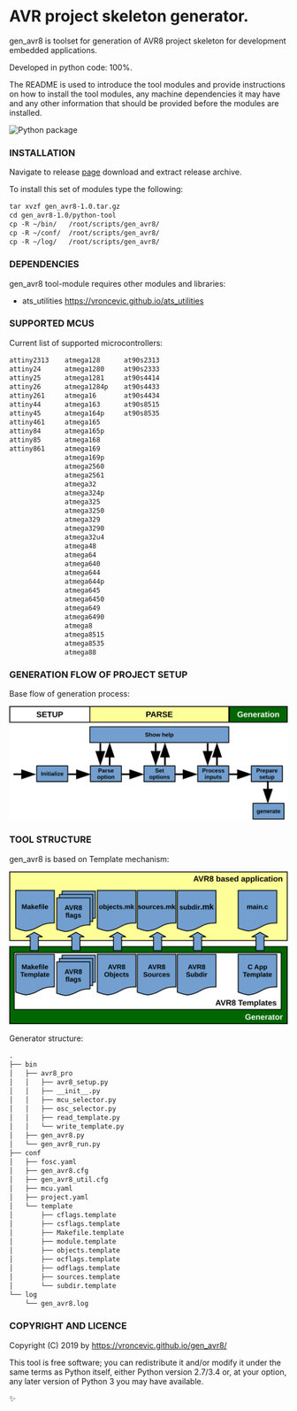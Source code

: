 # AVR project skeleton generator.

gen_avr8 is toolset for generation of AVR8 project skeleton for
development embedded applications.

Developed in python code: 100%.

The README is used to introduce the tool modules and provide instructions on
how to install the tool modules, any machine dependencies it may have and any
other information that should be provided before the modules are installed.

![Python package](https://github.com/vroncevic/gen_avr8/workflows/Python%20package/badge.svg)

### INSTALLATION
Navigate to release [page](https://github.com/vroncevic/gen_avr8/releases/tag/v1.0) download and extract release archive.

To install this set of modules type the following:

```
tar xvzf gen_avr8-1.0.tar.gz
cd gen_avr8-1.0/python-tool
cp -R ~/bin/   /root/scripts/gen_avr8/
cp -R ~/conf/  /root/scripts/gen_avr8/
cp -R ~/log/   /root/scripts/gen_avr8/
```

### DEPENDENCIES

gen_avr8 tool-module requires other modules and libraries:

* ats_utilities https://vroncevic.github.io/ats_utilities

### SUPPORTED MCUS

Current list of supported microcontrollers:

```
attiny2313    atmega128      at90s2313
attiny24      atmega1280     at90s2333
attiny25      atmega1281     at90s4414
attiny26      atmega1284p    at90s4433
attiny261     atmega16       at90s4434
attiny44      atmega163      at90s8515
attiny45      atmega164p     at90s8535
attiny461     atmega165
attiny84      atmega165p
attiny85      atmega168
attiny861     atmega169
              atmega169p
              atmega2560
              atmega2561
              atmega32
              atmega324p
              atmega325
              atmega3250
              atmega329
              atmega3290
              atmega32u4
              atmega48
              atmega64
              atmega640
              atmega644
              atmega644p
              atmega645
              atmega6450
              atmega649
              atmega6490
              atmega8
              atmega8515
              atmega8535
              atmega88
```

### GENERATION FLOW OF PROJECT SETUP

Base flow of generation process:

![alt tag](https://raw.githubusercontent.com/vroncevic/gen_avr8/dev/python-tool-docs/gen_avr8_flow.png)

### TOOL STRUCTURE

gen_avr8 is based on Template mechanism:

![alt tag](https://raw.githubusercontent.com/vroncevic/gen_avr8/dev/python-tool-docs/gen_avr8.png)

Generator structure:

```
.
├── bin
│   ├── avr8_pro
│   │   ├── avr8_setup.py
│   │   ├── __init__.py
│   │   ├── mcu_selector.py
│   │   ├── osc_selector.py
│   │   ├── read_template.py
│   │   └── write_template.py
│   ├── gen_avr8.py
│   └── gen_avr8_run.py
├── conf
│   ├── fosc.yaml
│   ├── gen_avr8.cfg
│   ├── gen_avr8_util.cfg
│   ├── mcu.yaml
│   ├── project.yaml
│   └── template
│       ├── cflags.template
│       ├── csflags.template
│       ├── Makefile.template
│       ├── module.template
│       ├── objects.template
│       ├── ocflags.template
│       ├── odflags.template
│       ├── sources.template
│       └── subdir.template
└── log
    └── gen_avr8.log
```

### COPYRIGHT AND LICENCE

Copyright (C) 2019 by https://vroncevic.github.io/gen_avr8/

This tool is free software; you can redistribute it and/or modify
it under the same terms as Python itself, either Python version 2.7/3.4 or,
at your option, any later version of Python 3 you may have available.

:sparkles:
